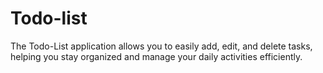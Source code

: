 # Todo-list
 The Todo-List application allows you to easily add, edit, and delete tasks, helping you stay organized and manage your daily activities efficiently.
